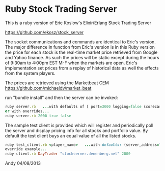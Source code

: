 Ruby Stock Trading Server
===========================

This is a ruby version of Eric Koslow's Elixir/Erlang Stock Trading Server

https://github.com/ekosz/stock_server

The socket communications and commands are identical to Eric's version.  The major difference in function from Eric's version is in this Ruby version the price for each stock is the real-time market price retrieved from Google and Yahoo finance.  As such the prices will be static except during the hours of 9:30am to 4:00pm EST M-F when the markets are open.  Eric's implementation set prices from a replay of historical data as well the effects from the system players.

The prices are retrieved using the Marketbeat GEM
https://github.com/michaeldv/market_beat

run "bundle install" and then the server can be invoked: 

```ruby
ruby server.rb   ...with defaults of ( port=3000 logging=false scorecard=true )
or with overrides...
ruby server.rb 2000 true false
```

The sample test client is provided which will register and periodically poll the server and display pricing info for all stocks and portfolio value.  By default the test client buys an equal value of all the listed stocks.

```ruby
ruby test_client.rb <player_name>   ...with defaults: (server_address="localhost" port=3000 )
override example...
ruby client.rb DayTrader "stockserver.denenberg.net" 2000
```

Andy 04/08/2013


```